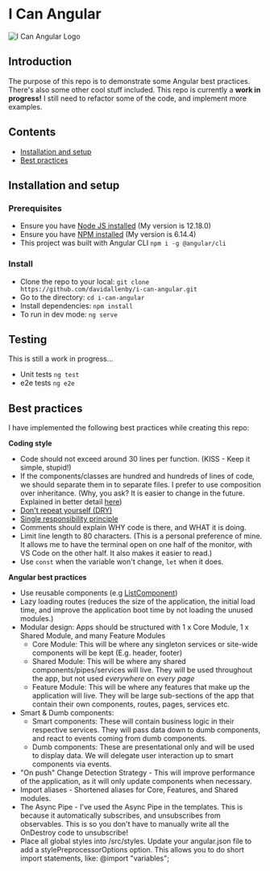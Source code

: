 # I Can Angular

![I Can Angular Logo](https://i.imgur.com/wWETcnB.png)

## Introduction

The purpose of this repo is to demonstrate some Angular best practices. There's also some other cool stuff included. This repo is currently a __work in progress!__ I still need to refactor some of the code, and implement more examples.

## Contents

* [Installation and setup](#installation-and-setup)
* [Best practices](#best-practices)

## Installation and setup

### Prerequisites
* Ensure you have [Node JS installed](https://nodejs.org/en/download/) (My version is 12.18.0)
* Ensure you have [NPM installed](https://www.npmjs.com/get-npm) (My version is 6.14.4)
* This project was built with Angular CLI `npm i -g @angular/cli`

### Install
* Clone the repo to your local: `git clone https://github.com/davidallenby/i-can-angular.git`
* Go to the directory: `cd i-can-angular`
* Install dependencies: `npm install`
* To run in dev mode: `ng serve`

## Testing
This is still a work in progress...
* Unit tests `ng test`
* e2e tests `ng e2e`

## Best practices
I have implemented the following best practices while creating this repo:

__Coding style__
* Code should not exceed around 30 lines per function. (KISS - Keep it simple, stupid!)
* If the components/classes are hundred and hundreds of lines of code, we should separate them in to separate files. I prefer to use composition over inheritance. (Why, you ask? It is easier to change in the future. Explained in better detail [here](https://www.youtube.com/watch?v=wfMtDGfHWpA))
* [Don't repeat yourself (DRY)](https://en.wikipedia.org/wiki/Don%27t_repeat_yourself)
* [Single responsibility principle](https://en.wikipedia.org/wiki/Single-responsibility_principle)
* Comments should explain WHY code is there, and WHAT it is doing.
* Limit line length to 80 characters. (This is a personal preference of mine. It allows me to have the terminal open on one half of the monitor, with VS Code on the other half. It also makes it easier to read.)
* Use `const` when the variable won't change, `let` when it does.

__Angular best practices__
* Use reusable components (e.g [ListComponent](https://github.com/davidallenby/i-can-angular/tree/code-cleanup/src/app/shared/components/list))
* Lazy loading routes (reduces the size of the application, the initial load time, and improve the application boot time by not loading the unused modules.)
* Modular design: Apps should be structured with 1 x Core Module, 1 x Shared Module, and many Feature Modules
  - Core Module: This will be where any singleton services or site-wide components will be kept (E.g. header, footer)
  - Shared Module: This will be where any shared components/pipes/services will live. They will be used throughout the app, but not used *everywhere* on *every page*
  - Feature Module: This will be where any features that make up the application will live. They will be large sub-sections of the app that contain their own components, routes, pages, services etc.
* Smart & Dumb components:
  - Smart components: These will contain business logic in their respective services. They will pass data down to dumb components, and react to events coming from dumb components.
  - Dumb components: These are presentational only and will be used to display data. We will delegate user interaction up to smart components via events.
* "On push" Change Detection Strategy - This will improve performance of the application, as it will only update components when necessary.
* Import aliases - Shortened aliases for Core, Features, and Shared modules.
* The Async Pipe - I've used the Async Pipe in the templates. This is because it automatically subscribes, and unsubscribes from observables. This is so you don't have to manually write all the OnDestroy code to unsubscribe!
* Place all global styles into /src/styles. Update your angular.json file to add a stylePreprocessorOptions option. This allows you to do short import statements, like: @import "variables";

